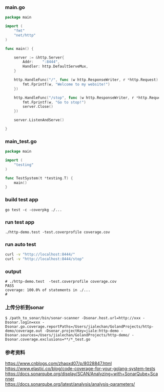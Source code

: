 ### main.go
```go
package main

import (
	"fmt"
	"net/http"
)

func main() {

	server := &http.Server{
		Addr:    ":8444",
		Handler: http.DefaultServeMux,
	}

	http.HandleFunc("/", func (w http.ResponseWriter, r *http.Request) {
		fmt.Fprintf(w, "Welcome to my website!")
	})

	http.HandleFunc("/stop", func (w http.ResponseWriter, r *http.Request) {
		fmt.Fprintf(w, "Go to stop!")
		server.Close()
	})

	server.ListenAndServe()

}
```
### main_test.go
```go
package main

import (
	"testing"
)

func TestSystem(t *testing.T) {
	main()
}
```
### build test app
```shell
go test -c -coverpkg ./...
```
### run test app
```shell
./http-demo.test -test.coverprofile coverage.cov
```
### run auto test 
```bash
curl -v "http://localhost:8444/"
curl -v "http://localhost:8444/stop"
```
### output
```shell
# ./http-demo.test  -test.coverprofile coverage.cov
PASS
coverage: 100.0% of statements in ./...
#
```
### 上传分析到sonar
```shell
$ /path_to_sonar/bin/sonar-scanner -Dsonar.host.url=http://xxx -Dsonar.login=xxx -Dsonar.go.coverage.reportPaths=/Users/jialechan/GolandProjects/http-demo/coverage.out -Dsonar.projectKey=jiale:http-demo -Dsonar.sources=/Users/jialechan/GolandProjects/http-demo/ -Dsonar.coverage.exclusions=**/*_test.go
```

### 参考资料
https://www.cnblogs.com/zhaoxd07/p/8028847.html  
https://www.elastic.co/blog/code-coverage-for-your-golang-system-tests   
https://docs.sonarqube.org/display/SCAN/Analyzing+with+SonarQube+Scanner   
https://docs.sonarqube.org/latest/analysis/analysis-parameters/
